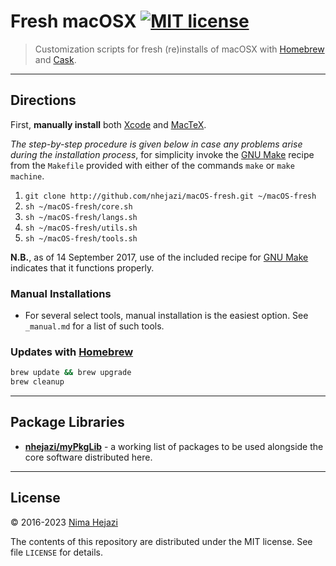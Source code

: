 # Fresh macOSX [![MIT license](http://img.shields.io/badge/license-MIT-brightgreen.svg)](http://opensource.org/licenses/MIT)

> Customization scripts for fresh (re)installs of macOSX with
> [Homebrew](http://brew.sh/) and [Cask](https://caskroom.github.io/).

---

## Directions

First, __manually install__ both
[Xcode](https://itunes.apple.com/us/app/xcode/id497799835?mt=12) and
[MacTeX](https://tug.org/mactex/downloading.html).

_The step-by-step procedure is given below in case any problems arise during the
installation process_, for simplicity invoke the [GNU
Make](https://www.gnu.org/software/make/) recipe from the `Makefile` provided
with either of the commands `make` or `make machine`.

1. `git clone http://github.com/nhejazi/macOS-fresh.git ~/macOS-fresh`
2. `sh ~/macOS-fresh/core.sh`
3. `sh ~/macOS-fresh/langs.sh`
4. `sh ~/macOS-fresh/utils.sh`
5. `sh ~/macOS-fresh/tools.sh`

__N.B.__, as of 14 September 2017, use of the included recipe for [GNU
Make](https://www.gnu.org/software/make/) indicates that it functions properly.


### Manual Installations

* For several select tools, manual installation is the easiest option. See
  `_manual.md` for a list of such tools.


### Updates with [Homebrew](http://brew.sh)
```bash
brew update && brew upgrade
brew cleanup
```

---

## Package Libraries

* __[nhejazi/myPkgLib](https://github.com/nhejazi/myPkgLib)__ - a working list
  of packages to be used alongside the core software distributed here.

---

## License

&copy; 2016-2023 [Nima Hejazi](http://nimahejazi.org)

The contents of this repository are distributed under the MIT license. See file
`LICENSE` for details.

